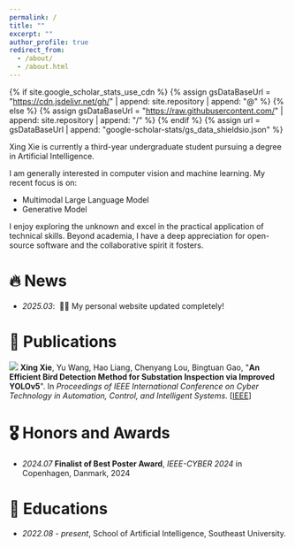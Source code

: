 ```yaml
---
permalink: /
title: ""
excerpt: ""
author_profile: true
redirect_from: 
  - /about/
  - /about.html
---
```


{% if site.google_scholar_stats_use_cdn %}
{% assign gsDataBaseUrl = "https://cdn.jsdelivr.net/gh/" | append: site.repository | append: "@" %}
{% else %}
{% assign gsDataBaseUrl = "https://raw.githubusercontent.com/" | append: site.repository | append: "/" %}
{% endif %}
{% assign url = gsDataBaseUrl | append: "google-scholar-stats/gs_data_shieldsio.json" %}

<span class='anchor' id='about-me'></span>

Xing Xie is currently a third-year undergraduate student pursuing a degree in Artificial Intelligence.

I am generally interested in computer vision and machine learning. My recent focus is on:
- Multimodal Large Language Model
- Generative Model

I enjoy exploring the unknown and excel in the practical application of technical skills. Beyond academia, I have a deep appreciation for open-source software and the collaborative spirit it fosters.



# 🔥 News
- *2025.03*: &nbsp;🎉🎉  My personal website updated completely!

# 📝 Publications 

<img src="https://img.shields.io/badge/IEEECYBER-2024-blue?style=flat-square"> **Xing Xie**, Yu Wang, Hao Liang, Chenyang Lou, Bingtuan Gao, &quot;**An Efficient Bird Detection Method for Substation Inspection via Improved YOLOv5**&quot;. In *Proceedings of IEEE International Conference on Cyber Technology in Automation, Control, and Intelligent Systems*. [[IEEE](https://ieeexplore.ieee.org/abstract/document/10748798)] 


# 🎖 Honors and Awards
- *2024.07* **Finalist of Best Poster Award**, *IEEE-CYBER 2024* in Copenhagen, Danmark, 2024 

# 📖 Educations
- *2022.08 - present*, School of Artificial Intelligence, Southeast University.  

